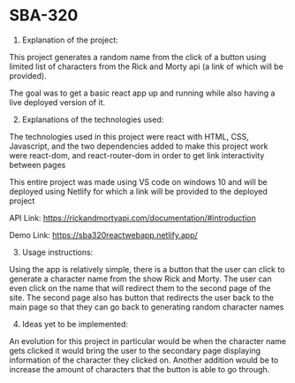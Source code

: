# SBA-320
1. Explanation of the project:

This project generates a random name from the click of a button using limited list of characters from the Rick and Morty api (a link of which will be provided).

The goal was to get a basic react app up and running while also having a live deployed version of it.

2. Explanations of the technologies used:

The technologies used in this project were react with HTML, CSS, Javascript, and the two dependencies added to make this project work were react-dom, and react-router-dom in order to get link interactivity between pages

This entire project was made using VS code on windows 10 and will be deployed using Netlify for which a link will be provided to the deployed project

API Link: https://rickandmortyapi.com/documentation/#introduction

Demo Link: https://sba320reactwebapp.netlify.app/

3. Usage instructions:

Using the app is relatively simple, there is a button that the user can click to generate a character name from the show Rick and Morty. The user can even click on the name that will redirect them to the second page of the site. The second page also has button that redirects the user back to the main page so that they can go back to generating random character names

4. Ideas yet to be implemented:

An evolution for this project in particular would be when the character name gets clicked it would bring the user to the secondary page displaying information of the character they clicked on. Another addition would be to increase the amount of characters that the button is able to go through.